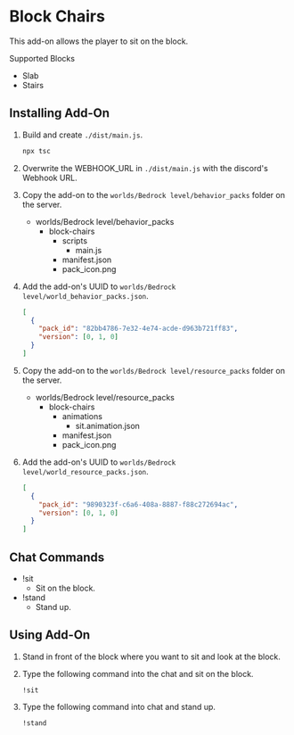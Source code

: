 # Block Chairs

This add-on allows the player to sit on the block.

Supported Blocks

- Slab
- Stairs

## Installing Add-On

1. Build and create `./dist/main.js`.

   ```bash
   npx tsc
   ```

1. Overwrite the WEBHOOK_URL in `./dist/main.js` with the discord's Webhook URL.

1. Copy the add-on to the `worlds/Bedrock level/behavior_packs` folder on the server.

   - worlds/Bedrock level/behavior_packs
     - block-chairs
       - scripts
         - main.js
       - manifest.json
       - pack_icon.png

1. Add the add-on's UUID to `worlds/Bedrock level/world_behavior_packs.json`.

   ```json
   [
     {
       "pack_id": "82bb4786-7e32-4e74-acde-d963b721ff83",
       "version": [0, 1, 0]
     }
   ]
   ```

1. Copy the add-on to the `worlds/Bedrock level/resource_packs` folder on the server.

   - worlds/Bedrock level/resource_packs
     - block-chairs
       - animations
         - sit.animation.json
       - manifest.json
       - pack_icon.png

1. Add the add-on's UUID to `worlds/Bedrock level/world_resource_packs.json`.

   ```json
   [
     {
       "pack_id": "9890323f-c6a6-408a-8887-f88c272694ac",
       "version": [0, 1, 0]
     }
   ]
   ```

## Chat Commands

- !sit
  - Sit on the block.
- !stand
  - Stand up.

## Using Add-On

1. Stand in front of the block where you want to sit and look at the block.

1. Type the following command into the chat and sit on the block.

   ```
   !sit
   ```

1. Type the following command into chat and stand up.

   ```
   !stand
   ```
